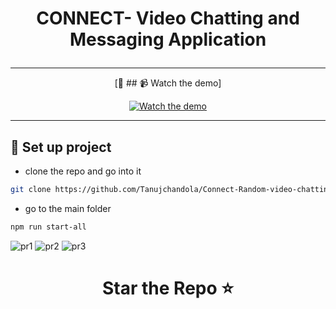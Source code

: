 <h1 align = "center"> 

CONNECT- Video Chatting and Messaging Application


</h1>


---

<div align="center">
 
[🔴 ## 📹 Watch the demo]

[![Watch the demo](https://img.youtube.com/vi/owX2288HcMs/0.jpg)](https://www.youtube.com/watch?v=7h8aFqqjgA8)

</div>

---

## 📌 Set up project
- clone the repo and go into it
```bash
git clone https://github.com/Tanujchandola/Connect-Random-video-chatting-Website.git & cd Connect-Random-video-chatting-Website/
```
- go to the main folder
```bash
npm run start-all
```
![pr1](https://github.com/user-attachments/assets/9d2d36d3-dd77-456e-87c3-6639786cf8a2)
![pr2](https://github.com/user-attachments/assets/434dd458-3ab6-4798-8294-c750712bc218)
![pr3](https://github.com/user-attachments/assets/aedf6fb0-25ea-4935-9828-3d1d4566c7d9)


<h1 align="center"> Star the Repo ⭐ </h1>
